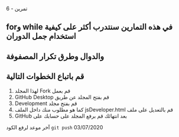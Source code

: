 تمرين - 6

## forو while في هذه التمارين سنتدرب أكثر على كيفية استخدام جمل الدوران

## والدوال وطرق تكرار المصفوفة

## قم باتباع الخطوات التالية

1. لهذا المجلد Fork قم بعمل
2. GitHub Desktop قم بفتح المجلد عن طريق
3. Development قم بفتح مجلد
4. كما هو مطلوب منك داخل الملف jsDeveloper.html قم بالتعديل على ملف
5. GitHub بعد انتهائك قم برفع المجلد على حسابك على

آخر موعد لرفع الكود `git push`
03/07/2020
